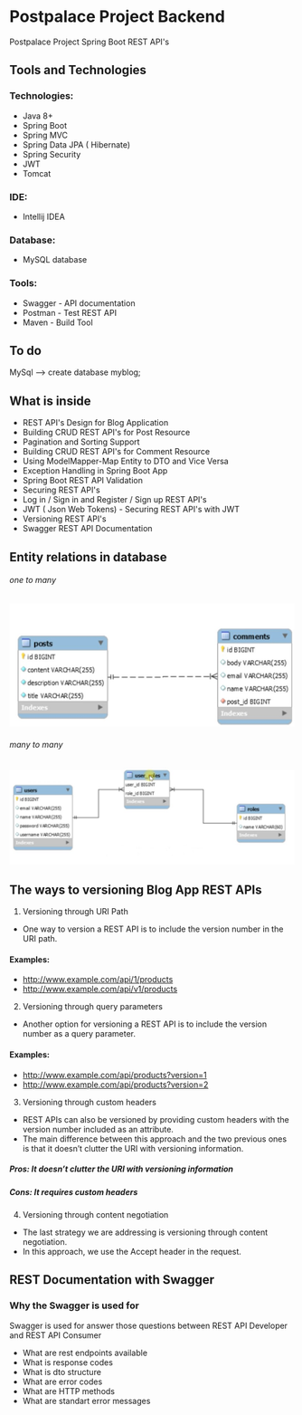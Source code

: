 # Postpalace Project Backend
Postpalace Project Spring Boot REST API's

## Tools and Technologies

### Technologies:
- Java 8+
- Spring Boot
- Spring MVC
- Spring Data JPA ( Hibernate)
- Spring Security
- JWT
- Tomcat

### IDE:
- Intellij IDEA

### Database:

- MySQL database

### Tools:
 
- Swagger - API documentation
- Postman - Test REST API
- Maven - Build Tool


## To do
MySql  -->  create database myblog;

## What is inside
- REST API's Design for Blog Application
- Building CRUD REST API's for Post Resource
- Pagination and Sorting Support
- Building CRUD REST API's for Comment Resource
- Using ModelMapper-Map Entity to DTO and Vice Versa
- Exception Handling in Spring Boot App
- Spring Boot REST API Validation
- Securing REST API's
- Log in / Sign in and Register / Sign up REST API's
- JWT ( Json Web Tokens) - Securing REST API's with JWT
- Versioning REST API's
- Swagger REST API Documentation


## Entity relations in database
###### one to many
 ![](https://github.com/gltnlkl/BlogProject/blob/master/src/main/java/com/gulukal/blogspringtrestapi/utils/image/one%20to%20many%20bi-direct..jpg)
 
###### many to many
 ![](https://github.com/gltnlkl/BlogProject/blob/master/src/main/java/com/gulukal/blogspringtrestapi/utils/image/many%20to%20many.jpg)
 
## The ways to versioning Blog App REST APIs

1. Versioning through URI Path
- One way to version a REST API is to include the version number in the URI path.
#### Examples:
- http://www.example.com/api/1/products 
- http://www.example.com/api/v1/products

2. Versioning through query parameters
- Another option for versioning a REST API is to include the version number as a query parameter.
#### Examples:
- http://www.example.com/api/products?version=1 
- http://www.example.com/api/products?version=2

3. Versioning through custom headers
- REST APIs can also be versioned by providing custom headers with the version number included as an attribute.
- The main difference between this approach and the two previous ones is that it doesn’t clutter the URI with versioning information.

##### Pros: It doesn’t clutter the URI with versioning information
##### Cons: It requires custom headers

4. Versioning through content negotiation
- The last strategy we are addressing is versioning through content negotiation.
- In this approach, we use the Accept header in the request.

## REST Documentation with Swagger
### Why the Swagger is used for
Swagger is used for answer those questions between REST API Developer and REST API Consumer
- What are rest endpoints available
- What is response codes
- What is dto structure
- What are error codes
- What are HTTP methods
- What are standart error messages
